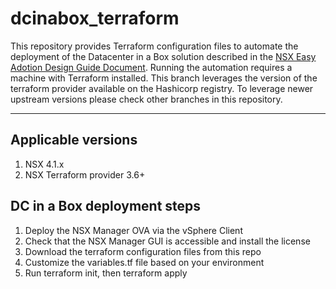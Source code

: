 # dcinabox_terraform

This repository provides Terraform configuration files to automate the deployment of the Datacenter in a Box solution described in the [NSX Easy Adotion Design Guide Document](https://nsx.techzone.vmware.com/resource/nsx-easy-adoption-design-guide). Running the automation requires a machine with Terraform installed. This branch leverages the version of the terraform provider available on the Hashicorp registry. To leverage newer upstream versions please check other branches in this repository.

___
## Applicable versions
1) NSX 4.1.x
2) NSX Terraform provider 3.6+


## DC in a Box deployment steps
1)	Deploy the NSX Manager OVA via the vSphere Client
2)	Check that the NSX Manager GUI is accessible and install the license
3)	Download the terraform configuration files from this repo
4)	Customize the variables.tf file based on your environment
5)	Run terraform init, then terraform apply
